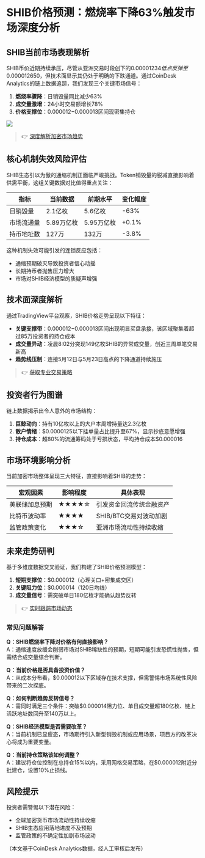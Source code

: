 # SHIB价格预测：燃烧率下降63%触发市场深度分析

## SHIB当前市场表现解析

SHIB币价近期持续承压，尽管从亚洲交易时段创下的$0.00001234低点反弹至$0.000012650，但技术面显示其仍处于明确的下跌通道。通过CoinDesk Analytics的链上数据追踪，我们发现三个关键市场信号：

1. **燃烧率骤降**：日销毁量同比减少63%
2. **成交量激增**：24小时交易额增长78%
3. **价格支撑位**：$0.000012-$0.000013区间现密集持仓

![](https://via.placeholder.com/150x30?text=SHIB+Price+Chart+Placeholder)

> 👉 [深度解析加密市场趋势](https://bit.ly/okx_welcome)

## 核心机制失效风险评估

SHIB生态引以为傲的通缩机制正面临严峻挑战。Token销毁量的锐减直接影响着供需平衡，这组关键数据对比值得重点关注：

| 指标                | 当前数据       | 前期水平       | 变化幅度 |
|---------------------|---------------|---------------|---------|
| 日销毁量            | 2.1亿枚       | 5.6亿枚       | -63%    |
| 市场流通量          | 5.89万亿枚    | 5.95万亿枚    | +0.1%   |
| 持币地址数          | 127万         | 132万         | -3.8%   |

这种机制失效可能引发的连锁反应包括：
- 通缩预期破灭导致投资者信心动摇
- 长期持币者抛售压力增大
- 市场对SHIB经济模型的质疑声增强

## 技术面深度解析

通过TradingView平台观察，SHIB价格走势呈现以下特征：

- **关键支撑带**：$0.000012-$0.000013区间出现明显买盘承接，该区域聚集着超过85万投资者的持仓成本
- **成交量异动**：凌晨8:02分突现149亿枚SHIB的异常成交量，创近三周单笔交易新高
- **趋势线压制**：连接5月12日与5月23日高点的下降通道持续施压

> 👉 [获取专业交易策略](https://bit.ly/okx_welcome)

## 投资者行为图谱

链上数据揭示出令人意外的市场结构：

1. **巨鲸动向**：持有10亿枚以上的大户本周增持量达2.3亿枚
2. **散户情绪**：$0.0000125以下挂单量占比提升至67%，显示抄底意愿增强
3. **持仓成本**：超80%的流通筹码处于亏损状态，平均持仓成本$0.000016

## 市场环境影响分析

当前加密市场整体呈现三大特征，直接影响着SHIB的走势：

| 宏观因素         | 影响程度 | 具体表现                  |
|------------------|----------|---------------------------|
| 美联储加息预期   | ★★★★☆    | 引发资金回流传统金融资产  |
| 比特币波动率     | ★★★★     | SHIB/BTC交易对波动加剧    |
| 监管政策变化     | ★★★☆     | 亚洲市场流动性持续收缩    |

## 未来走势研判

基于多维度数据交叉验证，我们构建了SHIB价格预测模型：

1. **短期支撑位**：$0.000012（心理关口+密集成交区）
2. **关键阻力位**：$0.000014（120日均线）
3. **成交量信号**：需突破单日180亿枚才能确认趋势反转

> 👉 [实时跟踪市场动态](https://bit.ly/okx_welcome)

### 常见问题解答

**Q：SHIB燃烧率下降对价格有何直接影响？**  
A：通缩速度放缓会削弱市场对SHIB稀缺性的预期，短期可能引发恐慌性抛售，但需结合成交量综合判断。

**Q：当前价格是否具备投资价值？**  
A：从成本分布看，$0.000012以下区域存在技术支撑，但需警惕市场系统性风险带来的二次探底。

**Q：如何判断趋势反转信号？**  
A：需同时满足三个条件：突破$0.000014阻力位、单日成交量超180亿枚、链上活跃地址数回升至140万以上。

**Q：SHIB经济模型是否需要改革？**  
A：当前机制已显疲态，市场期待引入新型销毁机制或应用场景，项目方的改革决心将成为重要变量。

**Q：当前持仓策略该如何调整？**  
A：建议将仓位控制在总持仓15%以内，采用网格交易策略，在$0.000012附近分批建仓，设置10%止损线。

## 风险提示

投资者需警惕以下潜在风险：
- 全球加密货币市场流动性持续收缩
- SHIB生态应用落地进度不及预期
- 监管政策的不确定性加剧市场波动

（本文基于CoinDesk Analytics数据，经人工审核后发布）